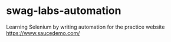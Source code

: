 # swag-labs-automation
Learning Selenium by writing automation for the practice website https://www.saucedemo.com/

